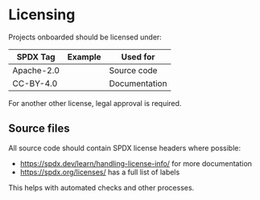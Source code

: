# Licensing

Projects onboarded should be licensed under:

| SPDX Tag | Example | Used for |
| --- | --- | --- |
Apache-2.0 | | Source code|
CC-BY-4.0 | | Documentation 

For another other license, legal approval is required.

## Source files

All source code should contain SPDX license headers where possible:


* https://spdx.dev/learn/handling-license-info/ for more documentation
* https://spdx.org/licenses/ has a full list of labels

This helps with automated checks and other processes.

